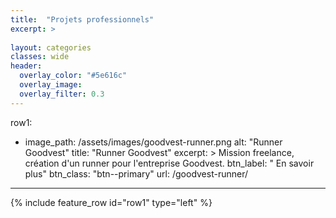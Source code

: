 ```yaml
---
title:  "Projets professionnels"
excerpt: >
  
layout: categories
classes: wide
header:
  overlay_color: "#5e616c"
  overlay_image: 
  overlay_filter: 0.3
---
```

row1:
  - image_path: /assets/images/goodvest-runner.png
    alt: "Runner Goodvest"
    title: "Runner Goodvest"
    excerpt: >
      Mission freelance, création d'un runner pour l'entreprise Goodvest.
    btn_label: "<i class='fas fa-info-circle'></i> En savoir plus"
    btn_class: "btn--primary"
    url: /goodvest-runner/
---

{% include feature_row id="row1" type="left" %}